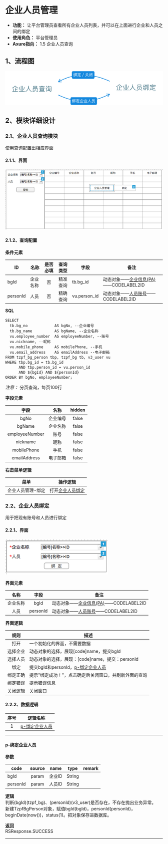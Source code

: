 # 企业人员管理
- **功能：** 让平台管理员查看所有企业人员列表，并可以在上面进行企业和人员之间的绑定
- **使用角色：** 平台管理员
- **Axure指向：** 1.5 企业人员查询

## 1、流程图
![](./img/1/5/企业人员管理流程图.png)

## 2、模块详细设计

### 2.1、企业人员查询模块
使用查询配置出相应界面

#### 2.1.1、界面
![](./img/1/5/企业人员查询界面.png)

#### 2.1.2、查询配置
**条件元素**

|ID|名称|是否必填|查询类型|字段|备注|
|---|---|:-----:|:-----:|---|---|
|bgId|企业名称|否|精准查询|tb.bg_id|动态对象——[企业信息(PA)](dynobj/企业信息(PA).md)——CODELABEL2ID|
|personId|人员|否|精确查询|vu.person_id|动态对象——[人员账号](dynobj/人员账号.md)——CODELABEL2ID|

**SQL**

```
SELECT
  tb.bg_no            AS bgNo, --企业编号
  tb.bg_name          AS bgName, --企业名称
  vu.employee_number  AS employeeNumber, --账号
  vu.nickname, --昵称
  vu.mobile_phone     AS mobilePhone, --手机
  vu.email_address    AS emailAddress --电子邮箱
FROM tzpf_bg_person tbp, tzpf_bg tb, v3_user vu
WHERE tbp.bg_id = tb.bg_id
      AND tbp.person_id = vu.person_id
      AND ${bgId} AND ${personId}
ORDER BY bgNo, employeeNumber;
```
_注意：_ 分页查询，每页100行


**字段元素**

|字段|名称|hidden|
|:---:|:---:|:---:|
|bgNo|企业编号|false|
|bgName|企业名称|false|
|employeeNumber|账号|false|
|nickname|昵称|false|
|mobilePhone|手机|false|
|emailAddress|电子邮箱|false|

**右击菜单逻辑**

|菜单|操作逻辑|
|:---:|-----|
|企业人员管理-绑定|打开[企业人员绑定](#22企业人员绑定)|

### 2.2、企业人员绑定
用于把现有账号和人员进行绑定

#### 2.2.1、界面
![](./img/1/5/企业人员绑定界面.png)

**界面元素**

|名称|字段|备注|
|:---:|:---:|---|
|企业名称|bgId|动态对象——[企业信息(PA)](dynobj/企业信息(PA).md)——CODELABEL2ID|
|人员|personId|动态对象——[人员账号](dynobj/人员账号.md)——CODELABEL2ID|

**界面逻辑**

|规则|描述|
|:---:|---|
|打开|一个初始化的界面，不需要数据|
|选择企业|动态对象的选择，展现[code]name，提交bgId|
|选择人员|动态对象的选择，展现：[code]name，提交：personId|
|绑定|提交bgId和personId，[p-绑定企业人员](#p-绑定企业人员)|
|绑定正确|提示"绑定成功！"，点击确定后关闭窗口，并刷新外面的查询|
|绑定错误|提示错误信息|
|关闭逻辑|关闭窗口|

#### 2.2.2、数据逻辑
|序号|逻辑名称|
|:---:|---|
|1|[p-绑定企业人员](#p-绑定企业人员)|

* * * * * * * * * *

#### p-绑定企业人员
**参数**

|code|source|name|type|remark|
|---|:---:|---|:---:|---|
|bgId|param|企业ID|String| |
|personId|param|人员ID|String| |

**逻辑**  
判断(bgId)(tzpf_bg)、(personId)(v3_user)是否存在，不存在抛出业务异常。  
新建TzpfBgPerson对象，赋值bgId(bgId)，personId(personId)，beginDate(now())，status(1)。把对象保存进数据库。

**返回**  
RSResponse.SUCCESS

* * * * * * * * * *